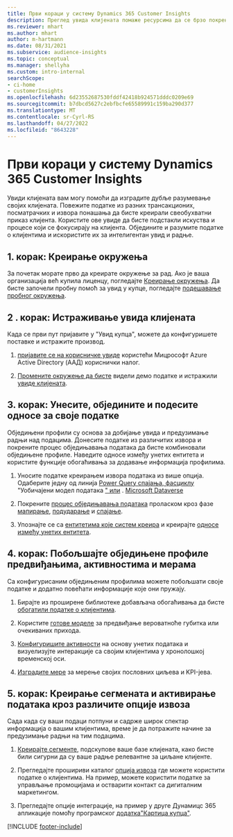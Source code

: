 ```yaml
---
title: Први кораци у систему Dynamics 365 Customer Insights
description: Преглед увида клијената помаже ресурсима да се брзо покрену.
ms.reviewer: mhart
ms.author: mhart
author: m-hartmann
ms.date: 08/31/2021
ms.subservice: audience-insights
ms.topic: conceptual
ms.manager: shellyha
ms.custom: intro-internal
searchScope:
- ci-home
- customerInsights
ms.openlocfilehash: 6d23552687530fddf42418b924571dddc0209e69
ms.sourcegitcommit: b7dbcd5627c2ebfbcfe65589991c159ba290d377
ms.translationtype: MT
ms.contentlocale: sr-Cyrl-RS
ms.lasthandoff: 04/27/2022
ms.locfileid: "8643228"
---
```

# <a name="get-started-with-dynamics-365-customer-insights"></a>Први кораци у систему Dynamics 365 Customer Insights

Увиди клијената вам могу помоћи да изградите дубље разумевање својих клијената. Повежите податке из разних трансакционих, посматрачких и извора понашања да бисте креирали свеобухватни приказ клијента. Користите ове увиде да бисте подстакли искуства и процесе који се фокусирају на клијента. Обједините и разумите податке о клијентима и искористите их за интелигентан увид и радње.

## <a name="step-1-create-an-environment"></a>1. корак: Креирање окружења

За почетак морате прво да креирате окружење за рад. Ако је ваша организација већ купила лиценцу, погледајте [Креирање окружења](create-environment.md). Да бисте започели пробну помоћ за увид у купце, погледајте [подешавање пробног окружења](trial-signup.md). 

## <a name="step-2-explore-customer-insights"></a>2 . корак: Истраживање увида клијената

Када се први пут пријавите у "Увид купца", можете да конфигуришете поставке и истражите производ.

1. [пријавите се на корисничке увиде](https://home.ci.ai.dynamics.com) користећи Мицрософт Azure Active Directory (ААД) кориснички налог.

1. [Промените окружење да бисте](manage-environments.md#switch-environments) видели демо податке и истражили [увиде клијената](home.md).

##  <a name="step-3-ingest-unify-and-set-up-relationships-for-your-data"></a>3. корак: Унесите, обједините и подесите односе за своје податке

Обједињени профили су основа за добијање увида и предузимање радњи над подацима. Донесите податке из различитих извора и покрените процес обједињавања података да бисте комбиновали обједињене профиле. Наведите односе између унетих ентитета и користите функције обогаћивања за додавање информација профилима. 

1. Уносите податке креирањем извора података из више опција. Одаберите једну од линија [Power Query спајања, фасциклу](connect-power-query.md) "Уобичајени модел података [" или](connect-common-data-model.md) . [Microsoft Dataverse](connect-dataverse-managed-lake.md) 

1. Покрените [процес обједињавања података](data-unification.md) проласком кроз фазе [мапирање](map-entities.md), [подударање](match-entities.md) и [спајање](merge-entities.md).

1. Упознајте се са [ентитетима које систем креира](entities.md) и креирајте [односе између унетих ентитета](relationships.md).
    
## <a name="step-4-enhance-unified-profiles-with-predictions-activities-and-measures"></a>4. корак: Побољшајте обједињене профиле предвиђањима, активностима и мерама

Са конфигурисаним обједињеним профилима можете побољшати своје податке и додатно повећати информације које они пружају.

1. Бирајте из проширене библиотеке добављача обогаћивања да бисте [обогатили податке о клијентима](enrichment-hub.md).

1. Користите [готове моделе](predictions-overview.md) за предвиђање вероватноће губитка или очекиваних прихода.

1. [Конфигуришите активности](activities.md) на основу унетих података и визуелизујте интеракције са својим клијентима у хронолошкој временској оси. 

1. [Изградите мере](measures.md) за мерење својих пословних циљева и KPI-јева.
 
## <a name="step-5-create-segments-and-activate-data-through-various-export-options"></a>5. корак: Креирање сегмената и активирање података кроз различите опције извоза

Сада када су ваши подаци потпуни и садрже широк спектар информација о вашим клијентима, време је да потражите начине за предузимање радњи на тим подацима. 

1. [Креирајте сегменте](segments.md), подскупове ваше базе клијената, како бисте били сигурни да су ваше радње релевантне за циљане клијенте.

1. Прегледајте прошириви каталог [опција извоза](export-destinations.md) где можете користити податке о клијентима. На пример, можете користити податке за управљање промоцијама и остварити контакт са дигиталним маркетингом.

1. Прегледајте опције интеграције, на пример у друге Дyнамицс 365 апликације помоћу програмског [додатка"Картица купца"](customer-card-add-in.md).  


[!INCLUDE [footer-include](includes/footer-banner.md)]